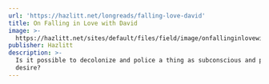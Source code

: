 ```yaml
---
url: 'https://hazlitt.net/longreads/falling-love-david'
title: On Falling in Love with David
image: >-
  https://hazlitt.net/sites/default/files/field/image/onfallinginlovewithdavid_final.jpg.jpeg
publisher: Hazlitt
description: >-
  Is it possible to decolonize and police a thing as subconscious and primal as
  desire?
---
```

